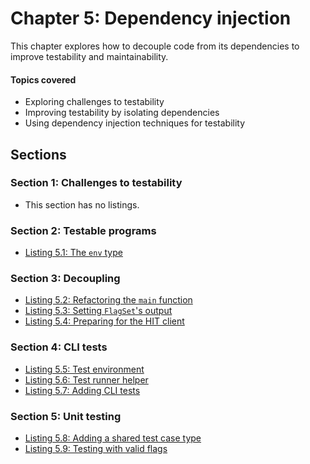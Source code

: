 # Chapter 5: Dependency injection

This chapter explores how to decouple code from its dependencies to improve testability and maintainability.

#### Topics covered
- Exploring challenges to testability
- Improving testability by isolating dependencies
- Using dependency injection techniques for testability

## Sections

### Section 1: Challenges to testability
- This section has no listings.
### Section 2: Testable programs
- [Listing 5.1: The `env` type](01-the-env-type.md)
### Section 3: Decoupling
- [Listing 5.2: Refactoring the `main` function](02-refactoring-the-main-function.md)
- [Listing 5.3: Setting `FlagSet`'s output](03-setting-flagsets-output.md)
- [Listing 5.4: Preparing for the HIT client](04-preparing-for-the-hit-client.md)
### Section 4: CLI tests
- [Listing 5.5: Test environment](05-test-environment.md)
- [Listing 5.6: Test runner helper](06-test-runner-helper.md)
- [Listing 5.7: Adding CLI tests](07-adding-cli-tests.md)
### Section 5: Unit testing
- [Listing 5.8: Adding a shared test case type](08-adding-a-shared-test-case-type.md)
- [Listing 5.9: Testing with valid flags](09-testing-with-valid-flags.md)
